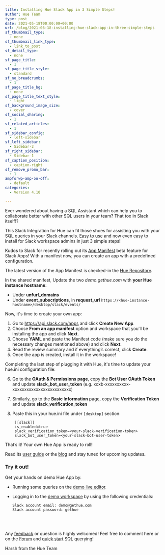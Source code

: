 ```yaml
---
title: Installing Hue Slack App in 3 Simple Steps!
author: Hue Team
type: post
date: 2021-05-18T00:00:00+00:00
url: /blog/2021-05-18-installing-hue-slack-app-in-three-simple-steps
sf_thumbnail_type:
  - none
sf_thumbnail_link_type:
  - link_to_post
sf_detail_type:
  - none
sf_page_title:
  - 1
sf_page_title_style:
  - standard
sf_no_breadcrumbs:
  - 1
sf_page_title_bg:
  - none
sf_page_title_text_style:
  - light
sf_background_image_size:
  - cover
sf_social_sharing:
  - 1
sf_related_articles:
  - 1
sf_sidebar_config:
  - left-sidebar
sf_left_sidebar:
  - Sidebar-2
sf_right_sidebar:
  - Sidebar-1
sf_caption_position:
  - caption-right
sf_remove_promo_bar:
  - 1
ampforwp-amp-on-off:
  - default
categories:
  - Version 4.10

---
```

Ever wondered about having a SQL Assistant which can help you to collaborate better with other SQL users in your team? That too in Slack itself!?

This Slack Integration for Hue can fit those shoes for assisting you with your SQL queries in your Slack channels. [Easy to use](https://docs.gethue.com/user/concept/#slack) and now even easy to install for Slack workspace admins in just 3 simple steps!

Kudos to Slack for recently rolling out its [App Manifest](https://api.slack.com/reference/manifests) beta feature for Slack Apps! With a manifest now, you can create an app with a predefined configuration.

The latest version of the App Manifest is checked-in the [Hue Repository](https://github.com/cloudera/hue/blob/master/tools/slack/manifest.yml).

In the shared manifest, Update the two _demo.gethue.com_ with **your Hue instance hostname:**
- Under **unfurl_domains**
- Under **event_subscriptions**, in **request_url** `https://<hue-instance-hostname>/desktop/slack/events/`

Now, it's time to create your own app:

1. Go to https://api.slack.com/apps and click **Create New App**.
2. Choose **From an app manifest** option and workspace that you'll be installing the app and click **Next**.
3. Choose **YAML** and paste the Manifest code (make sure you do the necessary changes mentioned above) and click **Next**.
4. Read the review summary and if everything’s correct, click **Create**.
5. Once the app is created, install it in the workspace!

Completing the last step of plugging it with Hue, it's time to update your hue.ini configuration file:

6. Go to the **OAuth & Permissions page**, copy the **Bot User OAuth Token** and update **slack_bot_user_token** (e.g. xoxb-xxxxxxxxxx-xxxxxxxxxxxxxxxxxxxxxxxxx)
7. Similarly, go to the **Basic Information** page, copy the **Verification Token** and update **slack_verification_token**
8. Paste this in your hue.ini file under `[desktop]` section

        [[slack]]
        is_enabled=true
        slack_verification_token=<your-slack-verification-token>
        slack_bot_user_token=<your-slack-bot-user-token>

That’s it! Your own Hue App is ready to roll!

Read its [user guide](https://docs.gethue.com/user/concept/#share-to-slack) or the [blog](https://gethue.com/blog/2021-04-09-collaborate-on-your-sql-queries-and-results-directly-within-slack/) and stay tuned for upcoming updates.

### Try it out!

Get your hands on demo Hue App by:

- Running some queries on the [demo live editor](https://demo.gethue.com/).

- Logging in to the [demo workspace](https://hue-bot-dev.slack.com/) by using the following credentials:

      Slack account email: demo@gethue.com
      Slack account password: gethue

</br>
</br>

Any [feedback](https://github.com/cloudera/hue/issues) or question is highly welcomed! Feel free to comment here or on the <a href="https://discourse.gethue.com/">Forum</a> and <a href="https://docs.gethue.com/quickstart/">quick start</a> SQL querying!

Harsh from the Hue Team
